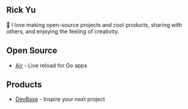## Rick Yu

👋 I love making open-source projects and cool products, sharing with others, and enjoying the feeling of creativity.

## Open Source

- [Air](https://github.com/cosmtrek/air) - Live reload for Go apps

## Products

- [DevBase](https://devbase.fyi) - Inspire your next project
